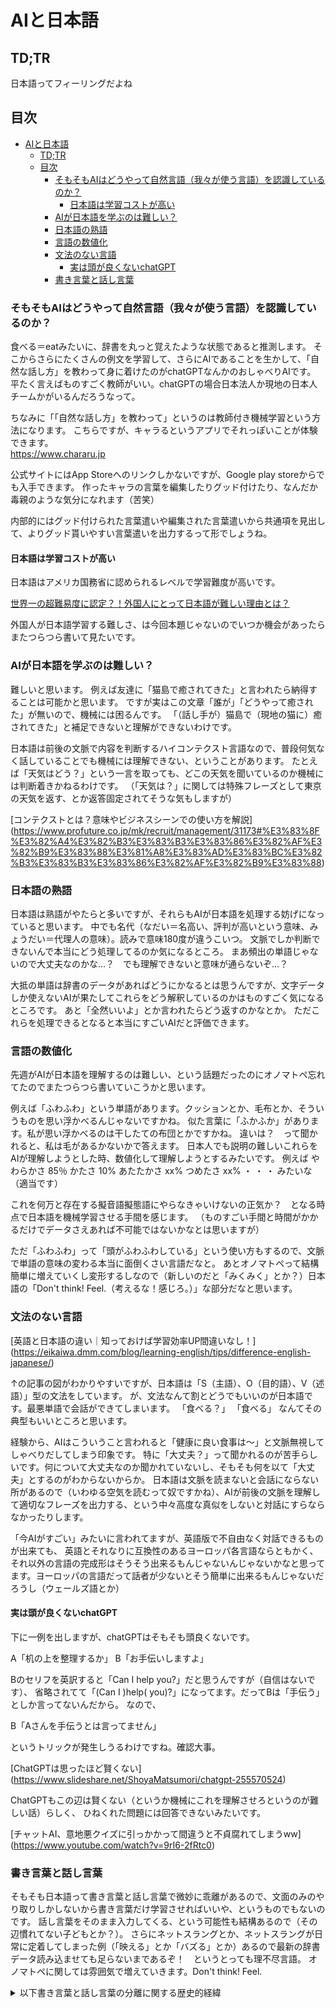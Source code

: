 # AIと日本語

## TD;TR
日本語ってフィーリングだよね

## 目次
- [AIと日本語](#aiと日本語)
  - [TD;TR](#tdtr)
  - [目次](#目次)
    - [そもそもAIはどうやって自然言語（我々が使う言語）を認識しているのか？](#そもそもaiはどうやって自然言語我々が使う言語を認識しているのか)
      - [日本語は学習コストが高い](#日本語は学習コストが高い)
    - [AIが日本語を学ぶのは難しい？](#aiが日本語を学ぶのは難しい)
    - [日本語の熟語](#日本語の熟語)
    - [言語の数値化](#言語の数値化)
    - [文法のない言語](#文法のない言語)
      - [実は頭が良くないchatGPT](#実は頭が良くないchatgpt)
    - [書き言葉と話し言葉](#書き言葉と話し言葉)

### そもそもAIはどうやって自然言語（我々が使う言語）を認識しているのか？

食べる＝eatみたいに、辞書を丸っと覚えたような状態であると推測します。
そこからさらにたくさんの例文を学習して、さらにAIであることを生かして、「自然な話し方」を教わって身に着けたのがchatGPTなんかのおしゃべりAIです。
平たく言えばものすごく教師がいい。chatGPTの場合日本法人か現地の日本人チームかがいるんだろうなって。

ちなみに「「自然な話し方」を教わって」というのは教師付き機械学習という方法になります。
こちらですが、キャラるというアプリでそれっぽいことが体験できます。  
https://www.chararu.jp

公式サイトにはApp Storeへのリンクしかないですが、Google play storeからでも入手できます。
作ったキャラの言葉を編集したりグッド付けたり、なんだか毒親のような気分になれます（苦笑）

内部的にはグッド付けられた言葉遣いや編集された言葉遣いから共通項を見出して、よりグッド貰いやすい言葉遣いを出力するって形でしょうね。

#### 日本語は学習コストが高い

日本語はアメリカ国務省に認められるレベルで学習難度が高いです。

[世界一の超難易度に認定？！外国人にとって日本語が難しい理由とは？](https://alote.inmybook.jp/in-house-training/japanese-difficult/#Language_Difficulty_Rankings)

外国人が日本語学習する難しさ、は今回本題じゃないのでいつか機会があったらまたつらつら書いて見たいです。

### AIが日本語を学ぶのは難しい？

難しいと思います。
例えば友達に「猫島で癒されてきた」と言われたら納得することは可能かと思います。
ですが実はこの文章「誰が」「どうやって癒された」が無いので、機械には困るんです。
「（話し手が）猫島で（現地の猫に）癒されてきた」と補足できないと理解ができないわけです。

日本語は前後の文脈で内容を判断するハイコンテクスト言語なので、普段何気なく話していることでも機械には理解できない、ということがあります。
たとえば「天気はどう？」という一言を取っても、どこの天気を聞いているのか機械には判断着きかねるわけです。
（「天気は？」に関しては特殊フレーズとして東京の天気を返す、とか返答固定されてそうな気もしますが）

[コンテクストとは？意味やビジネスシーンでの使い方を解説]
(https://www.profuture.co.jp/mk/recruit/management/31173#%E3%83%8F%E3%82%A4%E3%82%B3%E3%83%B3%E3%83%86%E3%82%AF%E3%82%B9%E3%83%88%E3%81%A8%E3%83%AD%E3%83%BC%E3%82%B3%E3%83%B3%E3%83%86%E3%82%AF%E3%82%B9%E3%83%88)

### 日本語の熟語

日本語は熟語がやたらと多いですが、それらもAIが日本語を処理する妨げになっていると思います。
中でも名代（なだい＝名高い、評判が高いという意味、みょうだい＝代理人の意味）。読みで意味180度が違うこいつ。
文脈でしか判断できないんで本当にどう処理してるのか気になるところ。
まあ頻出の単語じゃないので大丈夫なのかな…？　でも理解できないと意味が通らないぞ…？

大抵の単語は辞書のデータがあればどうにかなるとは思うんですが、文字データしか使えないAIが果たしてこれらをどう解釈しているのかはものすごく気になるところです。
あと「全然いいよ」とか言われたらどう返すのかなとか。
ただこれらを処理できるとなると本当にすごいAIだと評価できます。

### 言語の数値化

先週がAIが日本語を理解するのは難しい、という話題だったのにオノマトペ忘れてたのでまたつらつら書いていこうかと思います。

例えば「ふわふわ」という単語があります。クッションとか、毛布とか、そういうものを思い浮かべるんじゃないですかね。
似た言葉に「ふかふか」があります。私が思い浮かべるのは干したての布団とかですかね。
違いは？　って聞かれると、私は毛があるかないかで答えます。
日本人でも説明の難しいこれらをAIが理解しようとした時、数値化して理解しようとするみたいです。
例えば
やわらかさ 85％
かたさ 10%
あたたかさ xx%
つめたさ xx%
・
・
・
みたいな（適当です）

これを何万と存在する擬音語擬態語にやらなきゃいけないの正気か？　となる時点で日本語を機械学習させる手間を感じます。
（ものすごい手間と時間がかかるだけでデータさえあれば不可能ではないかなとは思いますが）

ただ「ふわふわ」って「頭がふわふわしている」という使い方もするので、文脈で単語の意味の変わる本当に面倒くさい言語だなと。
あとオノマトペって結構簡単に増えていくし変形するしなので（新しいのだと「みくみく」とか？）日本語の「Don't think! Feel.（考えるな！感じろ。）」な部分だなと思います。

### 文法のない言語

[英語と日本語の違い｜知っておけば学習効率UP間違いなし！]
(https://eikaiwa.dmm.com/blog/learning-english/tips/difference-english-japanese/)

↑の記事の図がわかりやすいですが、日本語は「S（主語）、O（目的語）、V（述語）」型の文法をしています。
が、文法なんて割とどうでもいいのが日本語です。最悪単語で会話ができてしまいます。
「食べる？」
「食べる」
なんてその典型もいいところと思います。

経験から、AIはこういうこと言われると「健康に良い食事は～」と文脈無視してしゃべりだしてしまう印象です。
特に「大丈夫？」って聞かれるのが苦手らしいです。何について大丈夫なのか聞かれていないし、そもそも何を以て「大丈夫」とするのがわからないからか。
日本語は文脈を読まないと会話にならない所があるので（いわゆる空気を読むって奴ですかね）、AIが前後の文脈を理解して適切なフレーズを出力する、という中々高度な真似をしないと対話にすらならなかったりします。

「今AIがすごい」みたいに言われてますが、英語版で不自由なく対話できるものが出来ても、
英語とそれなりに互換性のあるヨーロッパ各言語ならともかく、それ以外の言語の完成形はそうそう出来るもんじゃないんじゃないかなと思ってます。ヨーロッパの言語だって話者が少ないとそう簡単に出来るもんじゃないだろうし（ウェールズ語とか）

#### 実は頭が良くないchatGPT

下に一例を出しますが、chatGPTはそもそも頭良くないです。

A「机の上を整理するか」
B「お手伝いしますよ」

Bのセリフを英訳すると「Can I help you?」だと思うんですが（自信はないです）、
省略されてて「(Can I )help( you)?」になってます。だってBは「手伝う」としか言ってないんだから。
なので、

B「Aさんを手伝うとは言ってません」

というトリックが発生しうるわけですね。確認大事。

[ChatGPTは思ったほど賢くない]
(https://www.slideshare.net/ShoyaMatsumori/chatgpt-255570524)

ChatGPTもこの辺は賢くない（というか機械にこれを理解させろというのが難しい話）らしく、
ひねくれた問題には回答できないみたいです。

[チャットAI、意地悪クイズに引っかかって間違うと不貞腐れてしまうww]
(https://www.youtube.com/watch?v=9rI6-2fRtc0)

### 書き言葉と話し言葉

そもそも日本語って書き言葉と話し言葉で微妙に乖離があるので、文面のみのやり取りしかしないから書き言葉だけ学習させればいいや、というものでもないのです。
話し言葉をそのまま入力してくる、という可能性も結構あるので（その辺慣れてない子どもとか？）。
さらにネットスラングとか、ネットスラングが日常に定着してしまった例（「映える」とか「バズる」とか）あるので最新の辞書データ読み込ませても足らないまであるぞ！　というとっても理不尽言語。
オノマトペに関しては雰囲気で増えていきます。Don't think! Feel.

<details>
<summary>以下書き言葉と話し言葉の分離に関する歴史的経緯</summary>

漢字文化圏は書き言葉と話し言葉が乖離している可能性が高いです。というのも、その乖離の原因が漢字にあるからです。
漢字って読めさえすれば方言の違いが酷かろうが言葉が違おうが意思相通ができるので、昔は漢文が公文書として使用されていました。漢文だと話し言葉は記録できないので、自然と書き言葉と話し言葉に差異が出来るわけですね。
漢字さえ読めれば意思疎通できる、のこぼれ話で、明治政府は清国と国交結ぶに当たって漢詩送ったってのを聞いたことがあります。中国語は書けないけど教養で漢詩やってる人間はいたとかで。嘘か真か知りませんが。
ひらがなには更に定家かなづかい（＝学校で習う古文）という面倒な問題がついてきます。一言でいえば「ひらがなの書き方と言えばこれ。それ以外は誤用」みたいなものがあったわけです。話し言葉とはずれてるのに。
いわゆる文豪と呼ばれる作家（特に森鴎外や夏目漱石あたり）の作品読むと（話し言葉をいかに反映させるか苦労してんだな）って理解できます。読めねえ。

ちなみに中国も話し言葉が文章に反映されたの最近（18～19世紀頃）って聞きました。上にあるように漢字は公文書として使われていたわけですが、時代によって漢字の発音が変わって行ったのは文章に反映されることがなかったとか。

漢字の発展の仕方はポケモンでたとえると
原種：中国の簡体字
リージョンフォーム：日本の漢字、台湾の繁体字
ってみるとわかりやすいです。姿かたちは違いますが繁体字の方が原種に近く、ジャパニーズ漢字はガラパゴス化してます。

</details>
